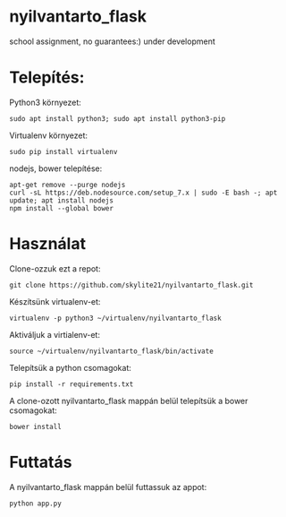 # nyilvantarto_flask
school assignment, no guarantees:) under development

# Telepítés:
Python3 környezet:
````
sudo apt install python3; sudo apt install python3-pip
````
Virtualenv környezet:
````
sudo pip install virtualenv
````
nodejs, bower telepítése:

````
apt-get remove --purge nodejs
curl -sL https://deb.nodesource.com/setup_7.x | sudo -E bash -; apt update; apt install nodejs
npm install --global bower
````


# Használat
Clone-ozzuk ezt a repot:
````
git clone https://github.com/skylite21/nyilvantarto_flask.git
````
Készítsünk virtualenv-et:
````
virtualenv -p python3 ~/virtualenv/nyilvantarto_flask
````
Aktiváljuk a virtialenv-et:
````
source ~/virtualenv/nyilvantarto_flask/bin/activate
````
Telepítsük a python csomagokat:
````
pip install -r requirements.txt
````

A clone-ozott nyilvantarto_flask mappán belül telepítsük a bower csomagokat:
````
bower install
````

# Futtatás
A nyilvantarto_flask mappán belül futtassuk az appot:
````
python app.py
````



